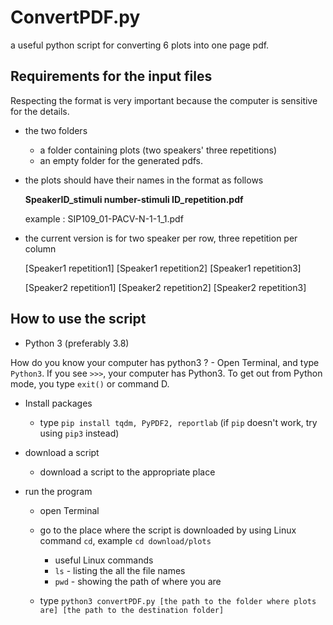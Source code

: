 # ConvertPDF.py
a useful python script for converting 6 plots into one page pdf.

## Requirements for the input files
Respecting the format is very important because the computer is sensitive for the details.

- the two folders
  - a folder containing plots (two speakers' three repetitions)
  - an empty folder for the generated pdfs.
  
- the plots should have their names in the format as follows
  
  **SpeakerID_stimuli number-stimuli ID_repetition.pdf**
  
  example : SIP109_01-PACV-N-1-1_1.pdf
  
- the current version is for two speaker per row, three repetition per column

  [Speaker1 repetition1] [Speaker1 repetition2] [Speaker1 repetition3]
  
  [Speaker2 repetition1] [Speaker2 repetition2] [Speaker2 repetition3]
  


## How to use the script

- Python 3 (preferably 3.8)

How do you know your computer has python3 ? - Open Terminal, and type `Python3`. If you see `>>>`, your computer has Python3. To get out from Python mode, you type `exit()` or command D.

- Install packages 
  - type `pip install tqdm, PyPDF2, reportlab` (if `pip` doesn't work, try using `pip3` instead)
  

- download a script
  - download a script to the appropriate place 
  
- run the program
  - open Terminal
  - go to the place where the script is downloaded by using Linux command `cd`, example `cd download/plots`
    - useful Linux commands
    - `ls` - listing the all the file names
    - `pwd` - showing the path of where you are
    
  - type `python3 convertPDF.py [the path to the folder where plots are] [the path to the destination folder]`
  
  
 
